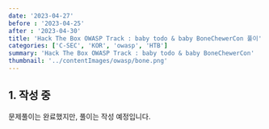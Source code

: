 ```yaml
---
date: '2023-04-27'
before : '2023-04-25'
after : '2023-04-30'
title: 'Hack The Box OWASP Track : baby todo & baby BoneChewerCon 풀이'
categories: ['C-SEC', 'KOR', 'owasp', 'HTB']
summary: 'Hack The Box OWASP Track : baby todo & baby BoneChewerCon'
thumbnail: '../contentImages/owasp/bone.png'
---
```


## 1. 작성 중

문제풀이는 완료했지만, 풀이는 작성 예정입니다.